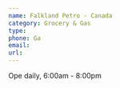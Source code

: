 ```yaml
---
name: Falkland Petro - Canada
category: Grocery & Gas
type:
phone: Ga
email:
url:
---
```


Ope daily, 6:00am - 8:00pm
